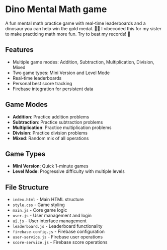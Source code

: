 # Dino Mental Math game

A fun mental math practice game with real-time leaderboards and a dinosaur you can help win the gold medal. 🦖✨
I vibecoded this for my sister to make practicing math more fun. Try to beat my records! 🥇

## Features

- Multiple game modes: Addition, Subtraction, Multiplication, Division, Mixed
- Two game types: Mini Version and Level Mode
- Real-time leaderboards
- Personal best score tracking
- Firebase integration for persistent data

## Game Modes

- **Addition**: Practice addition problems
- **Subtraction**: Practice subtraction problems  
- **Multiplication**: Practice multiplication problems
- **Division**: Practice division problems
- **Mixed**: Random mix of all operations

## Game Types

- **Mini Version**: Quick 1-minute games
- **Level Mode**: Progressive difficulty with multiple levels


## File Structure

- `index.html` - Main HTML structure
- `style.css` - Game styling
- `main.js` - Core game logic
- `user.js` - User management and login
- `ui.js` - User interface management
- `leaderboard.js` - Leaderboard functionality
- `firebase-config.js` - Firebase configuration
- `user-service.js` - Firebase user operations
- `score-service.js` - Firebase score operations
